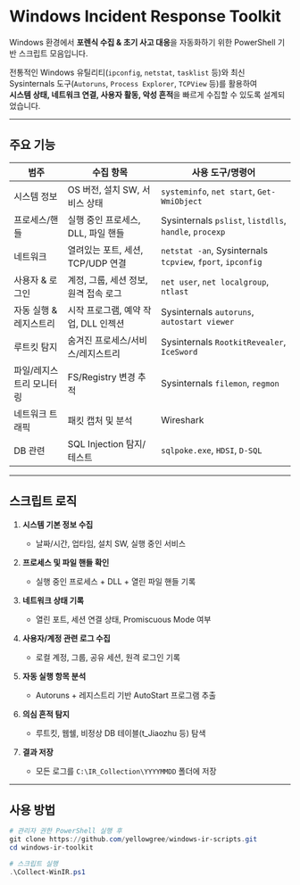 # Windows Incident Response Toolkit   

Windows 환경에서 **포렌식 수집 & 초기 사고 대응**을 자동화하기 위한 PowerShell 기반 스크립트 모음입니다.  

전통적인 Windows 유틸리티(`ipconfig`, `netstat`, `tasklist` 등)와 최신 Sysinternals 도구(`Autoruns`, `Process Explorer`, `TCPView` 등)를 활용하여  
**시스템 상태, 네트워크 연결, 사용자 활동, 악성 흔적**을 빠르게 수집할 수 있도록 설계되었습니다.  

---

## 주요 기능  

| 범주 | 수집 항목 | 사용 도구/명령어 |
|------|-----------|----------------|
| 시스템 정보 | OS 버전, 설치 SW, 서비스 상태 | `systeminfo`, `net start`, `Get-WmiObject` |
| 프로세스/핸들 | 실행 중인 프로세스, DLL, 파일 핸들 | Sysinternals `pslist`, `listdlls`, `handle`, `procexp` |
| 네트워크 | 열려있는 포트, 세션, TCP/UDP 연결 | `netstat -an`, Sysinternals `tcpview`, `fport`, `ipconfig` |
| 사용자 & 로그인 | 계정, 그룹, 세션 정보, 원격 접속 로그 | `net user`, `net localgroup`, `ntlast` |
| 자동 실행 & 레지스트리 | 시작 프로그램, 예약 작업, DLL 인젝션 | Sysinternals `autoruns`, `autostart viewer` |
| 루트킷 탐지 | 숨겨진 프로세스/서비스/레지스트리 | Sysinternals `RootkitRevealer`, `IceSword` |
| 파일/레지스트리 모니터링 | FS/Registry 변경 추적 | Sysinternals `filemon`, `regmon` |
| 네트워크 트래픽 | 패킷 캡처 및 분석 | Wireshark |
| DB 관련 | SQL Injection 탐지/테스트 | `sqlpoke.exe`, `HDSI`, `D-SQL` |

---

## 스크립트 로직  

1. **시스템 기본 정보 수집**  
   - 날짜/시간, 업타임, 설치 SW, 실행 중인 서비스  

2. **프로세스 및 파일 핸들 확인**  
   - 실행 중인 프로세스 + DLL + 열린 파일 핸들 기록  

3. **네트워크 상태 기록**  
   - 열린 포트, 세션 연결 상태, Promiscuous Mode 여부  

4. **사용자/계정 관련 로그 수집**  
   - 로컬 계정, 그룹, 공유 세션, 원격 로그인 기록  

5. **자동 실행 항목 분석**  
   - Autoruns + 레지스트리 기반 AutoStart 프로그램 추출  

6. **의심 흔적 탐지**  
   - 루트킷, 웹쉘, 비정상 DB 테이블(t_Jiaozhu 등) 탐색  

7. **결과 저장**  
   - 모든 로그를 `C:\IR_Collection\YYYYMMDD` 폴더에 저장  

---

## 사용 방법  

```powershell
# 관리자 권한 PowerShell 실행 후
git clone https://github.com/yellowgree/windows-ir-scripts.git
cd windows-ir-toolkit

# 스크립트 실행
.\Collect-WinIR.ps1
